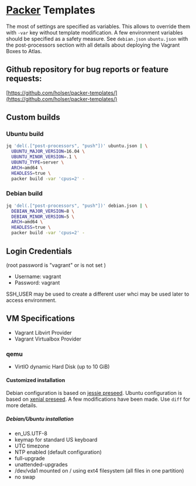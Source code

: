 # [Packer](https://www.packer.io) Templates

The most of settings are specified as variables. This allows to override them
with `-var` key without template modification. A few environment variables
should be specified as a safety measure. See `debian.json` `ubuntu.json` with
the post-processors section with all details about deploying the Vagrant Boxes
to Atlas.

## Github repository for bug reports or feature requests:

[https://github.com/holser/packer-templates/](https://github.com/holser/packer-templates/)

## Custom builds

### Ubuntu build

```sh
jq 'del(.["post-processors", "push"])' ubuntu.json | \
  UBUNTU_MAJOR_VERSION=16.04 \
  UBUNTU_MINOR_VERSION=.1 \
  UBUNTU_TYPE=server \
  ARCH=amd64 \
  HEADLESS=true \
  packer build -var 'cpus=2' -
```

### Debian build
```sh
jq 'del(.["post-processors", "push"])' debian.json | \
  DEBIAN_MAJOR_VERSION=8 \
  DEBIAN_MINOR_VERSION=5 \
  ARCH=amd64 \
  HEADLESS=true \
  packer build -var 'cpus=2' - 
```

## Login Credentials

(root password is "vagrant" or is not set )

* Username: vagrant
* Password: vagrant

SSH_USER may be used to create a different user whci may be used later to
access environment.

## VM Specifications

* Vagrant Libvirt Provider
* Vagrant Virtualbox Provider

### qemu

* VirtIO dynamic Hard Disk (up to 10 GiB)

#### Customized installation

Debian configuration is based on 
[jessie preseed](https://www.debian.org/releases/jessie/example-preseed.txt).
Ubuntu configuration is based on 
[xenial preseed](https://help.ubuntu.com/lts/installation-guide/example-preseed.txt).
A few modifications have been made. Use `diff` for more details.

##### Debian/Ubuntu installation

* en_US.UTF-8
* keymap for standard US keyboard
* UTC timezone
* NTP enabled (default configuration)
* full-upgrade
* unattended-upgrades
* /dev/vda1 mounted on / using ext4 filesystem (all files in one partition)
* no swap
